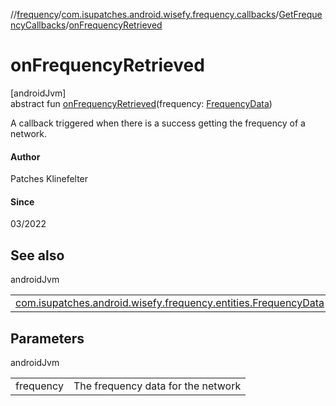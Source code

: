 //[frequency](../../../index.md)/[com.isupatches.android.wisefy.frequency.callbacks](../index.md)/[GetFrequencyCallbacks](index.md)/[onFrequencyRetrieved](on-frequency-retrieved.md)

# onFrequencyRetrieved

[androidJvm]\
abstract fun [onFrequencyRetrieved](on-frequency-retrieved.md)(frequency: [FrequencyData](../../com.isupatches.android.wisefy.frequency.entities/-frequency-data/index.md))

A callback triggered when there is a success getting the frequency of a network.

#### Author

Patches Klinefelter

#### Since

03/2022

## See also

androidJvm

| | |
|---|---|
| [com.isupatches.android.wisefy.frequency.entities.FrequencyData](../../com.isupatches.android.wisefy.frequency.entities/-frequency-data/index.md) |  |

## Parameters

androidJvm

| | |
|---|---|
| frequency | The frequency data for the network |
